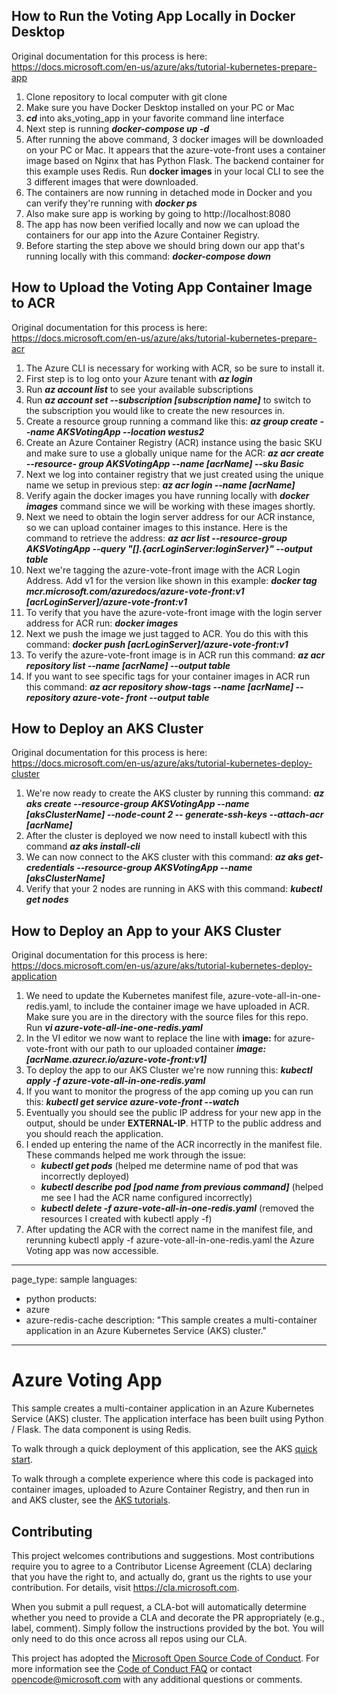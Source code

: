 ## How to Run the Voting App Locally in Docker Desktop

Original documentation for this process is here: https://docs.microsoft.com/en-us/azure/aks/tutorial-kubernetes-prepare-app

1.  Clone repository to local computer with git clone
2.  Make sure you have Docker Desktop installed on your PC or Mac
3.  ***cd*** into aks_voting_app in your favorite command line interface
4.  Next step is running ***docker-compose up -d***
5.  After running the above command, 3 docker images will be downloaded on your PC or Mac.  It appears that the azure-vote-front uses a container image based on       Nginx that has Python Flask.  The backend container for this example uses Redis.  Run **docker images** in your local CLI to see the 3 different images that       were downloaded.
6.  The containers are now running in detached mode in Docker and you can verify they're running with ***docker ps***
7.  Also make sure app is working by going to http://localhost:8080
8.  The app has now been verified locally and now we can upload the containers for our app into the Azure Container Registry.
9.  Before starting the step above we should bring down our app that's running locally with this command: ***docker-compose down***

## How to Upload the Voting App Container Image to ACR

Original documentation for this process is here: https://docs.microsoft.com/en-us/azure/aks/tutorial-kubernetes-prepare-acr

1.  The Azure CLI is necessary for working with ACR, so be sure to install it.
2.  First step is to log onto your Azure tenant with ***az login***
3.  Run ***az account list*** to see your available subscriptions
4.  Run ***az account set --subscription [subscription name]*** to switch to the subscription you would like to create the new resources in.
5.  Create a resource group running a command like this: ***az group create --name AKSVotingApp --location westus2***
6.  Create an Azure Container Registry (ACR) instance using the basic SKU and make sure to use a globally unique name for the ACR: ***az acr create --resource-       group AKSVotingApp --name [acrName] --sku Basic***
7.  Next we log into container registry that we just created using the unique name we setup in previous step: ***az acr login --name [acrName]***
8.  Verify again the docker images you have running locally with ***docker images*** command since we will be working with these images shortly.
9.  Next we need to obtain the login server address for our ACR instance, so we can upload container images to this instance.  Here is the command to retrieve the     address: ***az acr list --resource-group AKSVotingApp --query "[].{acrLoginServer:loginServer}" --output table***
10. Next we're tagging the azure-vote-front image with the ACR Login Address.  Add v1 for the version like shown in this example: 
    ***docker tag mcr.microsoft.com/azuredocs/azure-vote-front:v1 [acrLoginServer]/azure-vote-front:v1***
11. To verify that you have the azure-vote-front image with the login server address for ACR run: ***docker images***
12. Next we push the image we just tagged to ACR.  You do this with this command: ***docker push [acrLoginServer]/azure-vote-front:v1***
13. To verify the azure-vote-front image is in ACR run this command: ***az acr repository list --name [acrName] --output table***
14. If you want to see specific tags for your container images in ACR run this command: ***az acr repository show-tags --name [acrName] --repository azure-vote-       front --output table***

## How to Deploy an AKS Cluster

Original documentation for this process is here: https://docs.microsoft.com/en-us/azure/aks/tutorial-kubernetes-deploy-cluster

1.  We're now ready to create the AKS cluster by running this command: ***az aks create --resource-group AKSVotingApp --name [aksClusterName] --node-count 2 --       generate-ssh-keys --attach-acr [acrName]***
2.  After the cluster is deployed we now need to install kubectl with this command ***az aks install-cli***
3.  We can now connect to the AKS cluster with this command: ***az aks get-credentials --resource-group AKSVotingApp --name [aksClusterName]***
4.  Verify that your 2 nodes are running in AKS with this command: ***kubectl get nodes***

## How to Deploy an App to your AKS Cluster

Original documentation for this process is here: https://docs.microsoft.com/en-us/azure/aks/tutorial-kubernetes-deploy-application

1.  We need to update the Kubernetes manifest file, azure-vote-all-in-one-redis.yaml, to include the container image we have uploaded in ACR.  Make sure
    you are in the directory with the source files for this repo.  Run ***vi azure-vote-all-ine-one-redis.yaml***
2.  In the VI editor we now want to replace the line with **image:** for azure-vote-front with our path to our uploaded container 
    ***image:[acrName.azurecr.io/azure-vote-front:v1]***
3.  To deploy the app to our AKS Cluster we're now running this: ***kubectl apply -f azure-vote-all-in-one-redis.yaml***
4.  If you want to monitor the progress of the app coming up you can run this: ***kubectl get service azure-vote-front --watch***
5.  Eventually you should see the public IP address for your new app in the output, should be under **EXTERNAL-IP**.  HTTP to the public address and you should       reach the application.
6.  I ended up entering the name of the ACR incorrectly in the manifest file.  These commands helped me work through the issue: 
    - ***kubectl get pods*** (helped me determine name of pod that was incorrectly deployed)
    - ***kubectl describe pod [pod name from previous command]*** (helped me see I had the ACR name configured incorrectly)
    - ***kubectl delete -f azure-vote-all-in-one-redis.yaml*** (removed the resources I created with kubectl apply -f)
7.  After updating the ACR with the correct name in the manifest file, and rerunning kubectl apply -f azure-vote-all-in-one-redis.yaml the Azure Voting app was       now accessible.






---
page_type: sample
languages:
  - python
products:
  - azure
  - azure-redis-cache
description: "This sample creates a multi-container application in an Azure Kubernetes Service (AKS) cluster."
---

# Azure Voting App

This sample creates a multi-container application in an Azure Kubernetes Service (AKS) cluster. The application interface has been built using Python / Flask. The data component is using Redis.

To walk through a quick deployment of this application, see the AKS [quick start](https://docs.microsoft.com/en-us/azure/aks/kubernetes-walkthrough?WT.mc_id=none-github-nepeters).

To walk through a complete experience where this code is packaged into container images, uploaded to Azure Container Registry, and then run in and AKS cluster, see the [AKS tutorials](https://docs.microsoft.com/en-us/azure/aks/tutorial-kubernetes-prepare-app?WT.mc_id=none-github-nepeters).

## Contributing

This project welcomes contributions and suggestions.  Most contributions require you to agree to a
Contributor License Agreement (CLA) declaring that you have the right to, and actually do, grant us
the rights to use your contribution. For details, visit https://cla.microsoft.com.

When you submit a pull request, a CLA-bot will automatically determine whether you need to provide
a CLA and decorate the PR appropriately (e.g., label, comment). Simply follow the instructions
provided by the bot. You will only need to do this once across all repos using our CLA.

This project has adopted the [Microsoft Open Source Code of Conduct](https://opensource.microsoft.com/codeofconduct/).
For more information see the [Code of Conduct FAQ](https://opensource.microsoft.com/codeofconduct/faq/) or
contact [opencode@microsoft.com](mailto:opencode@microsoft.com) with any additional questions or comments.


